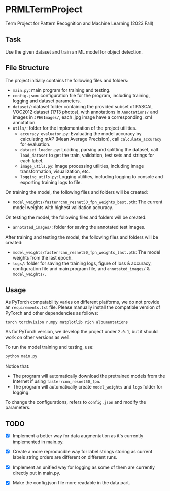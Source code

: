 # PRMLTermProject

Term Project for Pattern Recognition and Machine Learning (2023 Fall)

## Task
Use the given dataset and train an ML model for object detection.

## File Structure

The project initially contains the following files and folders:

- `main.py`: main program for training and testing.
- `config.json`: configuration file for the program, including training, logging and dataset parameters.
- `dataset/`: dataset folder containing the provided subset of PASCAL VOC2012 dataset (1713 photos), with annotations 
in `Annotations/` and images in `JPEGImages/`, each .jpg image have a corresponding .xml annotation.
- `utils/`: folder for the implementation of the project utilities.
  - `accuracy_evaluator.py`: Evaluating the model accuracy by calculating mAP (Mean Average Precision), call `calculate_accuracy` for evaluation.
  - `dataset_loader.py`: Loading, parsing and splitting the dataset, call `load_dataset` to get the train, validation, test sets and strings for each label.
  - `image_utils.py`: Image processing utilities, including image transformation, visualization, etc.
  - `logging_utils.py`: Logging utilities, including logging to console and exporting training logs to file.

On training the model, the following files and folders will be created:

- `model_weights/fasterrcnn_resnet50_fpn_weights_best.pth`: The current model weights with highest validation accuracy.

On testing the model, the following files and folders will be created:

- `annotated_images/`: folder for saving the annotated test images.

After training and testing the model, the following files and folders will be created:

- `model_weights/fasterrcnn_resnet50_fpn_weights_last.pth`: The model weights from the last epoch.
- `logs/`: folder for saving the training logs, figure of loss & accuracy, configuration file and main program file, and `annotated_images/` & `model_weights/`.

## Usage

As PyTorch compatability varies on different platforms, we do not provide an `requirements.txt` file. 
Please manually install the compatible version of PyTorch and other dependencies as follows:
```
torch torchvision numpy matplotlib rich albumentations
```
As for PyTorch version, we develop the project under `2.0.1`, but it should work on other versions as well.

To run the model training and testing, use:
```bash
python main.py
```

Notice that:
- The program will automatically download the pretrained models from the Internet if using `fasterrcnn_resnet50_fpn`.
- The program will automatically create `model_weights` and `logs` folder for logging.

To change the configurations, refers to `config.json` and modify the parameters.


## TODO
- [x] Implement a better way for data augmentation as it's currently implemented in main.py.
- [x] Create a more reproducible way for label strings storing as current labels string orders are different on different runs.
- [x] Implement an unified way for logging as some of them are currently directly put in main.py.
- [x] Make the config.json file more readable in the data part.


